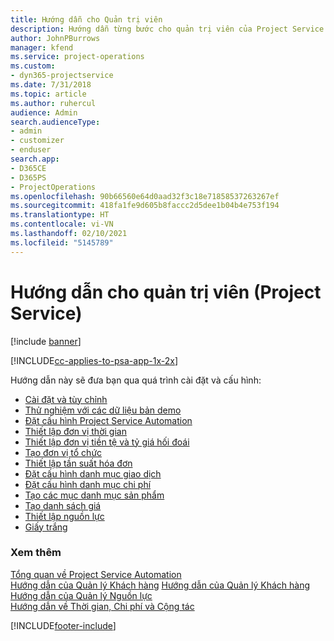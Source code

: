 ```yaml
---
title: Hướng dẫn cho Quản trị viên
description: Hướng dẫn từng bước cho quản trị viên của Project Service
author: JohnPBurrows
manager: kfend
ms.service: project-operations
ms.custom:
- dyn365-projectservice
ms.date: 7/31/2018
ms.topic: article
ms.author: ruhercul
audience: Admin
search.audienceType:
- admin
- customizer
- enduser
search.app:
- D365CE
- D365PS
- ProjectOperations
ms.openlocfilehash: 90b66560e64d0aad32f3c18e71858537263267ef
ms.sourcegitcommit: 418fa1fe9d605b8faccc2d5dee1b04b4e753f194
ms.translationtype: HT
ms.contentlocale: vi-VN
ms.lasthandoff: 02/10/2021
ms.locfileid: "5145789"
---
```

# <a name="administrator-guide-project-service"></a>Hướng dẫn cho quản trị viên (Project Service)

[!include [banner](../includes/psa-now-project-operations.md)]

[!INCLUDE[cc-applies-to-psa-app-1x-2x](../includes/cc-applies-to-psa-app-1x-2x.md)]

Hướng dẫn này sẽ đưa bạn qua quá trình cài đặt và cấu hình:  
  
- [Cài đặt và tùy chỉnh](install-customize.md)
- [Thử nghiệm với các dữ liệu bản demo](use-demo-data.md)
- [Đặt cấu hình Project Service Automation](configure.md)
- [Thiết lập đơn vị thời gian](set-up-time-units.md)
- [Thiết lập đơn vị tiền tệ và tỷ giá hối đoái](set-up-currencies-exchange-rates.md)
- [Tạo đơn vị tổ chức](create-organizational-units.md)
- [Thiết lập tần suất hóa đơn](set-up-invoice-frequencies.md)
- [Đặt cấu hình danh mục giao dịch](configure-transaction-categories.md)
- [Đặt cấu hình danh mục chi phí](configure-expense-categories.md)
- [Tạo các mục danh mục sản phẩm](create-product-catalog-items.md)
- [Tạo danh sách giá](create-price-list.md)
- [Thiết lập nguồn lực](set-up-resources.md)
- [Giấy trắng](white-papers.md)
  
### <a name="see-also"></a>Xem thêm  
 [Tổng quan về Project Service Automation](../psa/overview.md)    
 [Hướng dẫn của Quản lý Khách hàng](../psa/account-manager-guide.md) [Hướng dẫn của Quản lý Khách hàng](../psa/project-manager-guide.md)   
 [Hướng dẫn của Quản lý Nguồn lực](../psa/resource-manager-guide.md)   
 [Hướng dẫn về Thời gian, Chi phí và Cộng tác](../psa/time-expense-collaboration-guide.md)


[!INCLUDE[footer-include](../includes/footer-banner.md)]